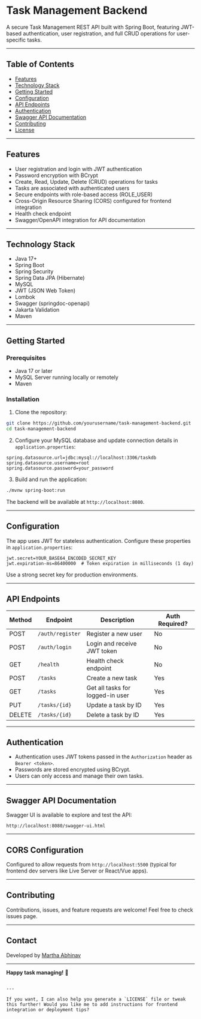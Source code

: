 
# Task Management Backend

A secure Task Management REST API built with Spring Boot, featuring JWT-based authentication, user registration, and full CRUD operations for user-specific tasks.

---

## Table of Contents

- [Features](#features)  
- [Technology Stack](#technology-stack)  
- [Getting Started](#getting-started)  
- [Configuration](#configuration)  
- [API Endpoints](#api-endpoints)  
- [Authentication](#authentication)  
- [Swagger API Documentation](#swagger-api-documentation)  
- [Contributing](#contributing)  
- [License](#license)

---

## Features

- User registration and login with JWT authentication  
- Password encryption with BCrypt  
- Create, Read, Update, Delete (CRUD) operations for tasks  
- Tasks are associated with authenticated users  
- Secure endpoints with role-based access (ROLE_USER)  
- Cross-Origin Resource Sharing (CORS) configured for frontend integration  
- Health check endpoint  
- Swagger/OpenAPI integration for API documentation  

---

## Technology Stack

- Java 17+  
- Spring Boot  
- Spring Security  
- Spring Data JPA (Hibernate)  
- MySQL  
- JWT (JSON Web Token)  
- Lombok  
- Swagger (springdoc-openapi)  
- Jakarta Validation  
- Maven  

---

## Getting Started

### Prerequisites

- Java 17 or later  
- MySQL Server running locally or remotely  
- Maven  

### Installation

1. Clone the repository:

```bash
git clone https://github.com/yourusername/task-management-backend.git
cd task-management-backend
````

2. Configure your MySQL database and update connection details in `application.properties`:

```properties
spring.datasource.url=jdbc:mysql://localhost:3306/taskdb
spring.datasource.username=root
spring.datasource.password=your_password
```

3. Build and run the application:

```bash
./mvnw spring-boot:run
```

The backend will be available at `http://localhost:8080`.

---

## Configuration

The app uses JWT for stateless authentication. Configure these properties in `application.properties`:

```properties
jwt.secret=YOUR_BASE64_ENCODED_SECRET_KEY
jwt.expiration-ms=86400000  # Token expiration in milliseconds (1 day)
```

Use a strong secret key for production environments.

---

## API Endpoints

| Method | Endpoint         | Description                      | Auth Required? |
| ------ | ---------------- | -------------------------------- | -------------- |
| POST   | `/auth/register` | Register a new user              | No             |
| POST   | `/auth/login`    | Login and receive JWT token      | No             |
| GET    | `/health`        | Health check endpoint            | No             |
| POST   | `/tasks`         | Create a new task                | Yes            |
| GET    | `/tasks`         | Get all tasks for logged-in user | Yes            |
| PUT    | `/tasks/{id}`    | Update a task by ID              | Yes            |
| DELETE | `/tasks/{id}`    | Delete a task by ID              | Yes            |

---

## Authentication

* Authentication uses JWT tokens passed in the `Authorization` header as `Bearer <token>`.
* Passwords are stored encrypted using BCrypt.
* Users can only access and manage their own tasks.

---

## Swagger API Documentation

Swagger UI is available to explore and test the API:

```
http://localhost:8080/swagger-ui.html
```

---

## CORS Configuration

Configured to allow requests from `http://localhost:5500` (typical for frontend dev servers like Live Server or React/Vue apps).

---

## Contributing

Contributions, issues, and feature requests are welcome! Feel free to check issues page.

---


## Contact

Developed by [Martha Abhinav](mailto:abhinavmartha555@gmail.com)

---

**Happy task managing!** 🚀

```

---

If you want, I can also help you generate a `LICENSE` file or tweak this further! Would you like me to add instructions for frontend integration or deployment tips?
```
